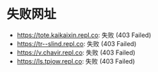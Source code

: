 # 失败网址
- https://tote.kaikaixin.repl.co: 失败 (403
Failed)
- https://tr--slind.repl.co: 失败 (403
Failed)
- https://v.chavir.repl.co: 失败 (403
Failed)
- https://ls.tpjow.repl.co: 失败 (403
Failed)
